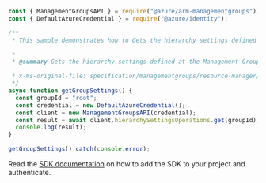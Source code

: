 ```javascript
const { ManagementGroupsAPI } = require("@azure/arm-managementgroups");
const { DefaultAzureCredential } = require("@azure/identity");

/**
 * This sample demonstrates how to Gets the hierarchy settings defined at the Management Group level. Settings can only be set on the root Management Group of the hierarchy.

 *
 * @summary Gets the hierarchy settings defined at the Management Group level. Settings can only be set on the root Management Group of the hierarchy.

 * x-ms-original-file: specification/managementgroups/resource-manager/Microsoft.Management/stable/2021-04-01/examples/GetHierarchySettings.json
 */
async function getGroupSettings() {
  const groupId = "root";
  const credential = new DefaultAzureCredential();
  const client = new ManagementGroupsAPI(credential);
  const result = await client.hierarchySettingsOperations.get(groupId);
  console.log(result);
}

getGroupSettings().catch(console.error);
```

Read the [SDK documentation](https://github.com/Azure/azure-sdk-for-js/blob/%40azure%2Farm-managementgroups_2.0.1/sdk/managementgroups/arm-managementgroups/README.md) on how to add the SDK to your project and authenticate.
